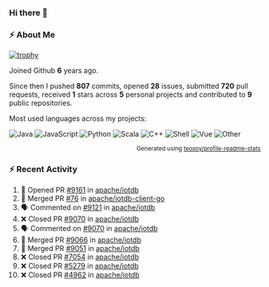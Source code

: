 ### Hi there 👋

### :zap: About Me

[![trophy](https://github-profile-trophy.vercel.app/?username=HTHou&theme=onedark)](https://github.com/ryo-ma/github-profile-trophy)
   
Joined Github **6** years ago.

Since then I pushed **807** commits, opened **28** issues, submitted **720** pull requests, received **1** stars across **5** personal projects and contributed to **9** public repositories.

Most used languages across my projects:

![Java](https://img.shields.io/static/v1?style=flat-square&label=%E2%A0%80&color=555&labelColor=%23b07219&message=Java%EF%B8%B194.4%25)
![JavaScript](https://img.shields.io/static/v1?style=flat-square&label=%E2%A0%80&color=555&labelColor=%23f1e05a&message=JavaScript%EF%B8%B11.4%25)
![Python](https://img.shields.io/static/v1?style=flat-square&label=%E2%A0%80&color=555&labelColor=%233572A5&message=Python%EF%B8%B10.7%25)
![Scala](https://img.shields.io/static/v1?style=flat-square&label=%E2%A0%80&color=555&labelColor=%23c22d40&message=Scala%EF%B8%B10.6%25)
![C++](https://img.shields.io/static/v1?style=flat-square&label=%E2%A0%80&color=555&labelColor=%23f34b7d&message=C%2B%2B%EF%B8%B10.6%25)
![Shell](https://img.shields.io/static/v1?style=flat-square&label=%E2%A0%80&color=555&labelColor=%2389e051&message=Shell%EF%B8%B10.4%25)
![Vue](https://img.shields.io/static/v1?style=flat-square&label=%E2%A0%80&color=555&labelColor=%2341b883&message=Vue%EF%B8%B10.3%25)
![Other](https://img.shields.io/static/v1?style=flat-square&label=%E2%A0%80&color=555&labelColor=%23ededed&message=Other%EF%B8%B11.2%25)

<p align="right"><sub>Generated using <a href="https://github.com/marketplace/actions/profile-readme-stats">teoxoy/profile-readme-stats</a></sub></p>


<!--![](https://github.com/HTHou/HTHou/blob/output/github-contribution-grid-snake.svg)-->

<!--![Haonan Hou's github stats](https://github-readme-stats.vercel.app/api?username=HTHou&count_private=true&show_icons=true&theme=onedark)-->

<!--![Haonan Hou's wakatime stats](https://github-readme-stats.vercel.app/api/wakatime?username=HTHou&layout=compact&theme=onedark)-->

<!--![Top Langs](https://github-readme-stats.vercel.app/api/top-langs/?username=HTHou&theme=onedark&layout=compact)-->

### :zap: Recent Activity
<!--START_SECTION:activity-->
1. 💪 Opened PR [#9161](https://github.com/apache/iotdb/pull/9161) in [apache/iotdb](https://github.com/apache/iotdb)
2. 🎉 Merged PR [#76](https://github.com/apache/iotdb-client-go/pull/76) in [apache/iotdb-client-go](https://github.com/apache/iotdb-client-go)
3. 🗣 Commented on [#9121](https://github.com/apache/iotdb/issues/9121) in [apache/iotdb](https://github.com/apache/iotdb)
4. ❌ Closed PR [#9070](https://github.com/apache/iotdb/pull/9070) in [apache/iotdb](https://github.com/apache/iotdb)
5. 🗣 Commented on [#9070](https://github.com/apache/iotdb/issues/9070) in [apache/iotdb](https://github.com/apache/iotdb)
6. 🎉 Merged PR [#9066](https://github.com/apache/iotdb/pull/9066) in [apache/iotdb](https://github.com/apache/iotdb)
7. 🎉 Merged PR [#9051](https://github.com/apache/iotdb/pull/9051) in [apache/iotdb](https://github.com/apache/iotdb)
8. ❌ Closed PR [#7054](https://github.com/apache/iotdb/pull/7054) in [apache/iotdb](https://github.com/apache/iotdb)
9. ❌ Closed PR [#5279](https://github.com/apache/iotdb/pull/5279) in [apache/iotdb](https://github.com/apache/iotdb)
10. ❌ Closed PR [#4962](https://github.com/apache/iotdb/pull/4962) in [apache/iotdb](https://github.com/apache/iotdb)
<!--END_SECTION:activity-->

<!--
**HTHou/HTHou** is a ✨ _special_ ✨ repository because its `README.md` (this file) appears on your GitHub profile.

Here are some ideas to get you started:

- 🔭 I’m currently working on ...
- 🌱 I’m currently learning ...
- 👯 I’m looking to collaborate on ...
- 🤔 I’m looking for help with ...
- 💬 Ask me about ...
- 📫 How to reach me: ...
- 😄 Pronouns: ...
- ⚡ Fun fact: ...
-->
